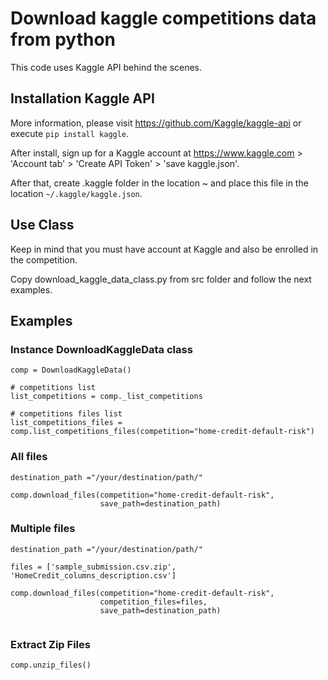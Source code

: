 # Download kaggle competitions data from python

This code uses Kaggle API behind the scenes.  

## Installation Kaggle API 

More information, please visit https://github.com/Kaggle/kaggle-api or execute `pip install kaggle`.

After install, sign up for a Kaggle account at https://www.kaggle.com > 'Account tab' > 'Create API Token' > 'save kaggle.json'.

After that, create .kaggle folder in the location ~ and place this file in the location `~/.kaggle/kaggle.json`.

## Use Class 

Keep in mind that you must have account at Kaggle and also be enrolled in the competition.

Copy download_kaggle_data_class.py from src folder and follow the next examples.

## Examples

### Instance DownloadKaggleData class

```
comp = DownloadKaggleData()       

# competitions list    
list_competitions = comp._list_competitions

# competitions files list        
list_competitions_files = comp.list_competitions_files(competition="home-credit-default-risk")
```
### All files

```
destination_path ="/your/destination/path/" 

comp.download_files(competition="home-credit-default-risk", 
                    save_path=destination_path)

```

### Multiple files

```
destination_path ="/your/destination/path/" 

files = ['sample_submission.csv.zip', 'HomeCredit_columns_description.csv']

comp.download_files(competition="home-credit-default-risk", 
                    competition_files=files,
                    save_path=destination_path)


```

### Extract Zip Files

```
comp.unzip_files()

```






